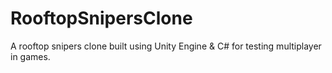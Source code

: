 # RooftopSnipersClone
A rooftop snipers clone built using Unity Engine &amp; C# for testing multiplayer in games.
